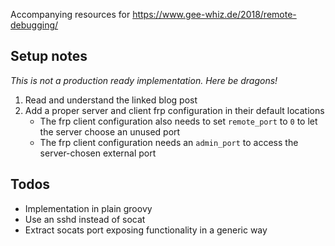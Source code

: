 Accompanying resources for https://www.gee-whiz.de/2018/remote-debugging/

## Setup notes

*This is not a production ready implementation. Here be dragons!*

1. Read and understand the linked blog post
2. Add a proper server and client frp configuration in their default locations
    * The frp client configuration also needs to set `remote_port` to `0` to let the server choose an unused port
    * The frp client configuration needs an `admin_port` to access the server-chosen external port

## Todos

* Implementation in plain groovy
* Use an sshd instead of socat
* Extract socats port exposing functionality in a generic way